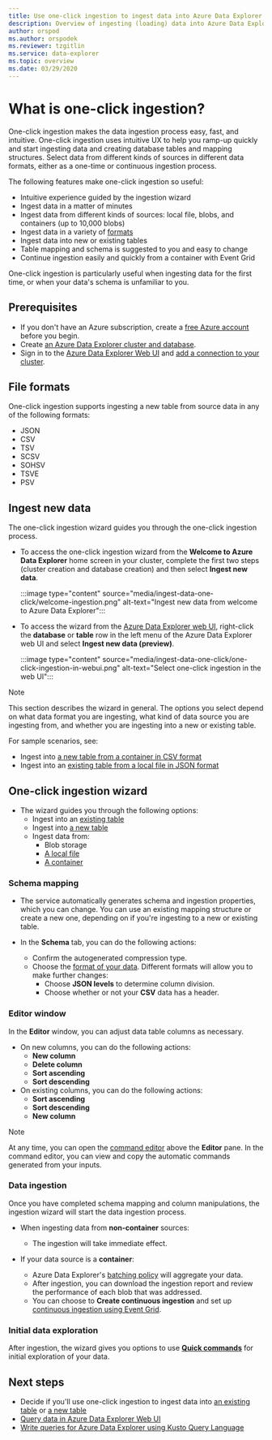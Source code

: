 ```yaml
---
title: Use one-click ingestion to ingest data into Azure Data Explorer
description: Overview of ingesting (loading) data into Azure Data Explorer simply, using one-click ingestion.
author: orspod
ms.author: orspodek
ms.reviewer: tzgitlin
ms.service: data-explorer
ms.topic: overview
ms.date: 03/29/2020
---
```


# What is one-click ingestion?

One-click ingestion makes the data ingestion process easy, fast, and intuitive. One-click ingestion uses intuitive UX to help you ramp-up quickly and start ingesting data and creating database tables and mapping structures.  Select data from different kinds of sources in different data formats, either as a one-time or continuous ingestion process.

The following features make one-click ingestion so useful:

* Intuitive experience guided by the ingestion wizard
* Ingest data in a matter of minutes
* Ingest data from different kinds of sources: local file, blobs, and containers (up to 10,000 blobs)
* Ingest data in a variety of [formats](#file-formats)
* Ingest data into new or existing tables
* Table mapping and schema is suggested to you and easy to change
* Continue ingestion easily and quickly from a container with Event Grid

One-click ingestion is particularly useful when ingesting data for the first time, or when your data's schema is unfamiliar to you.

## Prerequisites

* If you don't have an Azure subscription, create a [free Azure account](https://azure.microsoft.com/free/) before you begin.
* Create [an Azure Data Explorer cluster and database](create-cluster-database-portal.md).
* Sign in to the [Azure Data Explorer Web UI](https://dataexplorer.azure.com/) and [add a connection to your cluster](web-query-data.md#add-clusters).

## File formats

One-click ingestion supports ingesting a new table from source data in any of the following formats:
* JSON
* CSV
* TSV
* SCSV
* SOHSV
* TSVE
* PSV

## Ingest new data

The one-click ingestion wizard guides you through the one-click ingestion process.

* To access the one-click ingestion wizard from the **Welcome to Azure Data Explorer** home screen in your cluster, complete the first two steps (cluster creation and database creation) and then select **Ingest new data**.

    :::image type="content" source="media/ingest-data-one-click/welcome-ingestion.png" alt-text="Ingest new data from welcome to Azure Data Explorer":::

* To access the wizard from the [Azure Data Explorer web UI](https://dataexplorer.azure.com/), right-click the **database** or **table** row in the left menu of the Azure Data Explorer web UI and select **Ingest new data (preview)**.

    :::image type="content" source="media/ingest-data-one-click/one-click-ingestion-in-webui.png" alt-text="Select one-click ingestion in the web UI":::

> [!NOTE]
> This section describes the wizard in general. The options you select depend on what data format you are ingesting, what kind of data source you are ingesting from, and whether you are ingesting into a new or existing table.
>
> For sample scenarios, see:
> * Ingest into [a new table from a container in CSV format](one-click-ingestion-new-table.md)
> * Ingest into an [existing table from a local file in JSON format](one-click-ingestion-existing-table.md) 

<!-- TODO either change the local file tutorial to blob storage or create another one to show users how to do this-->

## One-click ingestion wizard

* The wizard guides you through the following options:
    * Ingest into an [existing table](one-click-ingestion-existing-table.md)
    * Ingest into [a new table](one-click-ingestion-new-table.md)
    * Ingest data from:
      * Blob storage
      * [A local file](one-click-ingestion-existing-table.md)
      * [A container](one-click-ingestion-new-table.md)

### Schema mapping

* The service automatically generates schema and ingestion properties, which you can change. You can use an existing mapping structure or create a new one, depending on if you're ingesting to a new or existing table.

* In the **Schema** tab, you can do the following actions:
    * Confirm the autogenerated compression type.
    * Choose the [format of your data](#file-formats). Different formats will allow you to make further changes:
        * Choose **JSON levels** to determine column division.
        * Choose whether or not your **CSV** data has a header.

### Editor window

In the **Editor** window, you can adjust data table columns as necessary. 
* On new columns, you can do the following actions:
    * **New column**
    * **Delete column**
    * **Sort ascending**
    * **Sort descending**
* On existing columns, you can do the following actions:
    * **Sort ascending**
    * **Sort descending**
    * **New column**

>[!NOTE]
> At any time, you can open the [command editor](one-click-ingestion-new-table.md#command-editor) above the **Editor** pane. In the command editor, you can view and copy the automatic commands generated from your inputs.

### Data ingestion

Once you have completed schema mapping and column manipulations, the ingestion wizard will start the data ingestion process. 

* When ingesting data from **non-container** sources:
    * The ingestion will take immediate effect.

* If your data source is a **container**:
    * Azure Data Explorer's [batching policy](kusto/management/batchingpolicy.md) will aggregate your data. 
    * After ingestion, you can download the ingestion report and review the performance of each blob that was addressed. 
    * You can choose to **Create continuous ingestion** and set up [continuous ingestion using Event Grid](one-click-ingestion-new-table.md#continuous-ingestion---container-only).
 
### Initial data exploration
   
After ingestion, the wizard gives you options to use **[Quick commands](one-click-ingestion-existing-table.md#quick-queries-and-tools)** for initial exploration of your data.

## Next steps

* Decide if you'll use one-click ingestion to ingest data into [an existing table](one-click-ingestion-existing-table.md) or [a new table](one-click-ingestion-new-table.md)
* [Query data in Azure Data Explorer Web UI](web-query-data.md)
* [Write queries for Azure Data Explorer using Kusto Query Language](write-queries.md)
